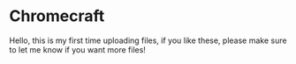 # Chromecraft
Hello, this is my first time uploading files, if you like these, please make sure to let me know if you want more files!
